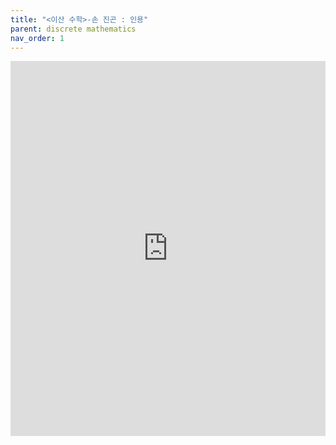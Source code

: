 ```yaml
---
title: "<이산 수학>-손 진곤 : 인용"
parent: discrete mathematics
nav_order: 1
---
```


<iframe src="https://ji-won-lee.notion.site/ebd/1bcfac37a66c800ca354fae0d0847da5" width="100%" height="600" frameborder="0" allowfullscreen />